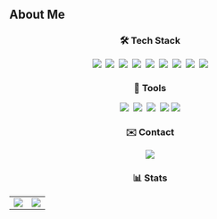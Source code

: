 ## About Me

<div align="center">

### 🛠 Tech Stack

<img src="https://img.shields.io/badge/HTML5-%23E34F26.svg?style=for-the-badge&logo=html5&logoColor=white" />&nbsp;
<img src="https://img.shields.io/badge/CSS3-%231572B6.svg?style=for-the-badge&logo=css3&logoColor=white" />&nbsp;
<img src="https://img.shields.io/badge/JAVASCRIPT-%23F7DF1E.svg?style=for-the-badge&logo=javascript&logoColor=black" />&nbsp;
<img src="https://img.shields.io/badge/React-%2361DAFB.svg?style=for-the-badge&logo=react&logoColor=black" />&nbsp;
<img src="https://img.shields.io/badge/TypeScript-%23007ACC.svg?style=for-the-badge&logo=typescript&logoColor=white" />&nbsp;
<img src="https://img.shields.io/badge/Next.js-%23000000.svg?style=for-the-badge&logo=Next.js&logoColor=white" />&nbsp;
<img src="https://img.shields.io/badge/Tailwind%20CSS-06B6D4?style=for-the-badge&logo=tailwind-css&logoColor=white" />&nbsp;
<img src="https://img.shields.io/badge/-React%20Query-FF4154?style=for-the-badge&logo=react%20query&logoColor=white" />&nbsp;
<img src="https://img.shields.io/badge/-Zustand-764ABC?style=for-the-badge&logo=zustand&logoColor=white" />


### 🔧 Tools

<img src="https://img.shields.io/badge/VSCode-0078D4.svg?style=for-the-badge&logo=visual-studio-code&logoColor=white" />&nbsp;
<img src="https://img.shields.io/badge/Git-F05032.svg?style=for-the-badge&logo=git&logoColor=white" />&nbsp;
<img src="https://img.shields.io/badge/GitHub-%23121011.svg?style=for-the-badge&logo=github&logoColor=white" />&nbsp;
<img src="https://img.shields.io/badge/Figma-F24E1E.svg?style=for-the-badge&logo=figma&logoColor=white" />
<img src="https://img.shields.io/badge/Notion-000000?style=for-the-badge&logo=notion&logoColor=white" />

### ✉️ Contact
<div>
  <a href="mailto:seungbinjeon828@gmail.com">
    <img src="https://img.shields.io/badge/seungbinjeon828@gmail.com-D14836?style=for-the-badge&logo=gmail&logoColor=white" />
  </a>
</div>


### 📊 Stats

<div align="center">
  <table style="border: none;">
    <tr>
      <td style="border: none;">
        <img src="https://github-readme-stats.vercel.app/api?username=JEON-SEUNGBHIN&show_icons=true&theme=radical" />
      </td>
      <td style="border: none;">
        <img src="https://github-readme-stats.vercel.app/api/top-langs/?username=JEON-SEUNGBHIN&layout=compact&theme=radical" />
      </td>
    </tr>
  </table>
</div>


</div>


